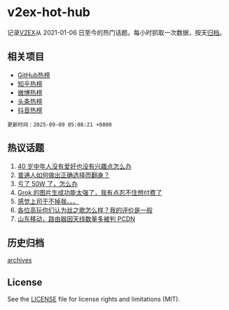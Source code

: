 # v2ex-hot-hub

 记录[V2EX](https://www.v2ex.com/)从 2021-01-06 日至今的热门话题。每小时抓取一次数据，按天[归档](archives)。
 
 ## 相关项目

- [GitHub热榜](https://github.com/snaildev/github-hot-hub)
- [知乎热榜](https://github.com/snaildev/zhihu-hot-hub)
- [微博热榜](https://github.com/snaildev/weibo-hot-hub)
- [头条热榜](https://github.com/snaildev/toutiao-hot-hub)
- [抖音热榜](https://github.com/snaildev/douyin-hot-hub)


 `更新时间：2025-09-09 05:08:21 +0800`

## 热议话题

1. [40 岁中年人没有爱好也没有兴趣点怎么办](https://www.v2ex.com/t/1157679)
1. [普通人如何做出正确选择而翻身？](https://www.v2ex.com/t/1157703)
1. [亏了 50W 了，怎么办](https://www.v2ex.com/t/1157737)
1. [Grok 的图片生成功能太强了，我有点忍不住想付费了](https://www.v2ex.com/t/1157694)
1. [感觉上司干不掉我。。。](https://www.v2ex.com/t/1157697)
1. [各位高玩你们认为丝之歌怎么样？我的评价是一般](https://www.v2ex.com/t/1157698)
1. [山东移动，路由器因天线数量多被判 PCDN](https://www.v2ex.com/t/1157739)

## 历史归档

[archives](archives)

## License

See the [LICENSE](LICENSE) file for license rights and limitations (MIT).
